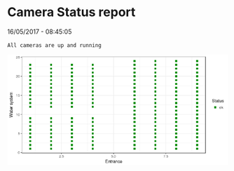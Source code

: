 Camera Status report
================
16/05/2017 - 08:45:05

    All cameras are up and running

![](camreport_files/figure-markdown_github/unnamed-chunk-2-1.png)
